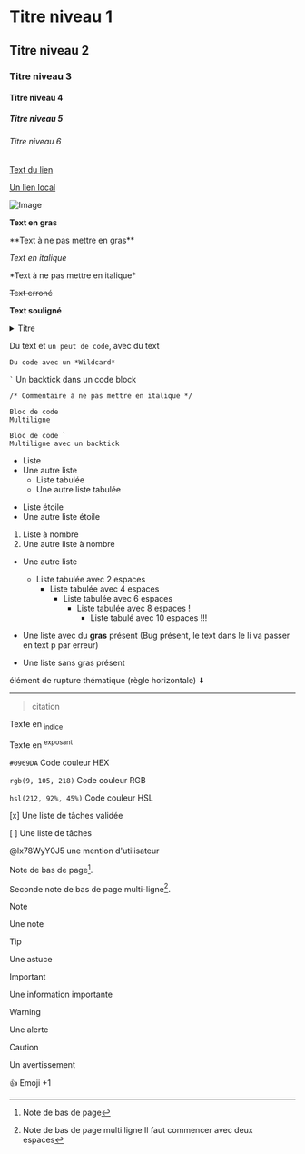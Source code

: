 # Titre niveau 1

## Titre niveau 2

### Titre niveau 3

#### Titre niveau 4

##### Titre niveau 5

###### Titre niveau 6

[Text du lien](https://pages.github.com/)

[Un lien local](/CONTRIBUTING.md)

![Image](https://avatars.githubusercontent.com/u/84735589?v=4)

**Text en gras**

\*\*Text à ne pas mettre en gras\*\*

*Text en italique*

\*Text à ne pas mettre en italique\*

~~Text erroné~~

__Text souligné__

<details>
<summary>Titre</summary>
Text
</details>

Du text et `un peut de code`, avec du text

`Du code avec un *Wildcard*`

`` ` `` Un backtick dans un code block

```
/* Commentaire à ne pas mettre en italique */
```

```
Bloc de code
Multiligne
```

```
Bloc de code `
Multiligne avec un backtick
```

- Liste
- Une autre liste
  - Liste tabulée
  - Une autre liste tabulée

* Liste étoile
* Une autre liste étoile

1. Liste à nombre
2. Une autre liste à nombre

- Une autre liste
  - Liste tabulée avec 2 espaces
    - Liste tabulée avec 4 espaces
      - Liste tabulée avec 6 espaces
        - Liste tabulée avec 8 espaces !
          - Liste tabulé avec 10 espaces !!!

- Une liste avec du **gras** présent (Bug présent, le text dans le li va passer en text p par erreur)
- Une liste sans gras présent

élément de rupture thématique (règle horizontale) ⬇

---

> citation

Texte en <sub>indice</sub>

Texte en <sup>exposant</sup>

`#0969DA` Code couleur HEX

`rgb(9, 105, 218)` Code couleur RGB

`hsl(212, 92%, 45%)` Code couleur HSL

[x] Une liste de tâches validée

[ ] Une liste de tâches

@lx78WyY0J5 une mention d'utilisateur

Note de bas de page[^1].

Seconde note de bas de page multi-ligne[^2].

[^1]: Note de bas de page
[^2]: Note de bas de page multi ligne
  Il faut commencer avec deux espaces


> [!NOTE]
> Une note

> [!TIP]
> Une astuce

> [!IMPORTANT]
> Une information importante

> [!WARNING]
> Une alerte

> [!CAUTION]
> Un avertissement

:+1: Emoji +1

<!-- Commentaire ignoré -->
